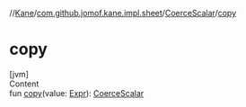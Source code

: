 //[Kane](../../index.md)/[com.github.jomof.kane.impl.sheet](../index.md)/[CoerceScalar](index.md)/[copy](copy.md)



# copy  
[jvm]  
Content  
fun [copy](copy.md)(value: [Expr](../../com.github.jomof.kane/-expr/index.md)): [CoerceScalar](index.md)  



